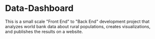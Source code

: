 # Data-Dashboard
This is a small scale "Front End" to "Back End" development project that analyzes world bank data about rural populations, creates visualizations, and publishes the results on a website. 
